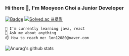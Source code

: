 ### Hi there 👋, I'm Mooyeon Choi a Junior Developer

[![Badge](https://cp-logo.vercel.app/codeforces/mooyeon)](https://codeforces.com/profile/mooyeon) [![Solved.ac
프로필](http://mazassumnida.wtf/api/mini/generate_badge?boj=memoria22)](https://solved.ac/memoria22)

```
🌱 I’m currently learning java, react
💬 Ask me about anything
📫 How to reach me: lon12080@naver.com
```

![Anurag's github stats](https://github-readme-stats.vercel.app/api?username=mooyeon-choi&count_private=true)
